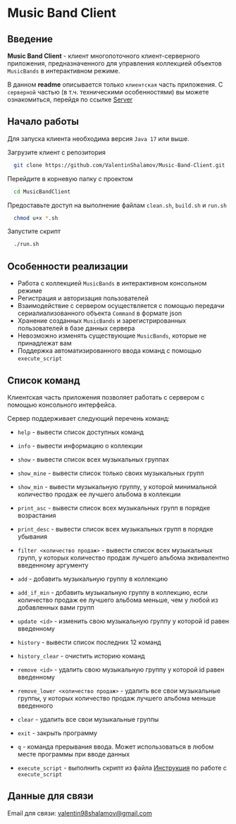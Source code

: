 
# Music Band Client

## Введение

**Music Band Client** - клиент многопоточного клиент-серверного приложения, предназначенного для управления коллекцией объектов `MusicBands` в интерактивном режиме. 

В данном **readme** описывается только `клиентская` часть приложения. С `серверной` частью (в т.ч. техническими особенностями) вы можете ознакомиться, перейдя по ссылке [Server](https://github.com/ValentinShalamov/Music-Band-Server?tab=readme-ov-file)

## Начало работы

Для запуска клиента необходима версия `Java 17` или выше.

Загрузите клиент с репозитория

```bash
  git clone https://github.com/ValentinShalamov/Music-Band-Client.git
```

Перейдите в корневую папку с проектом

```bash
  cd MusicBandClient
```

Предоставьте доступ на выполнение файлам `clean.sh`, `build.sh` и `run.sh`
```bash
  chmod u+x *.sh 
```

Запустите скрипт 

```bash
  ./run.sh
```



## Особенности реализации
- Работа с коллекцией `MusicBands` в интерактивном консольном режиме
- Регистрация и авторизация пользователей
- Взаимодействие с сервером осуществляется с помощью передачи сериалиализованного объекта `Command` в формате json
- Хранение созданных `MusicBands` и зарегистрированных пользователей в базе данных сервера
- Невозможно изменять существующие `MusicBands`, которые не принадлежат вам
- Поддержка автоматизированного ввода команд с помощью `execute_script`
  
## Список команд
Клиентская часть приложения позволяет работать с сервером с помощью консольного интерфейса.

Сервер поддерживает следующий перечень команд:

- `help` - вывести список доступных команд
- `info` - вывести информацию о коллекции 
- `show` - вывести список всех музыкальных группах 
- `show_mine` - вывести список только своих музыкальных групп 
- `show_min` - вывести музыкальную группу, у которой минимальной количество продаж ее лучшего альбома в коллекции
- `print_asc` - вывести список всех музыкальных групп в порядке возрастания
- `print_desc` - вывести список всех музыкальных групп в порядке убывания
- `filter <количество продаж>` - вывести список всех музыкальных групп, у которых количество продаж лучшего альбома эквивалентно введенному аргументу
- `add` - добавить музыкальную группу в коллекцию
- `add_if_min` - добавить музыкальную группу в коллекцию, если количество продаж ее лучшего альбома меньше, чем у любой из добавленных вами групп
- `update <id>` - изменить свою музыкальную группу у которой id равен введенному
- `history` - вывести список последних 12 команд
- `history_clear` - очистить историю команд
- `remove <id>` - удалить свою музыкальную группу у которой id равен введенному
- `remove_lower <количество продаж>` - удалить все свои музыкальные группы, у которых количество продаж лучшего альбома меньше введенного
- `clear` - удалить все свои музыкальные группы
- `exit` - закрыть программу
- `q` - команда прерывания ввода. Может использоваться в любом месте программы при вводе данных

- `execute_script` - выполнить скрипт из файла
[Инструкция](https://github.com/ValentinShalamov/Music-Band-Client/blob/master/exec_scr.md) по работе с `execute_script`

## Данные для связи
Email для связи: valentin98shalamov@gmail.com
